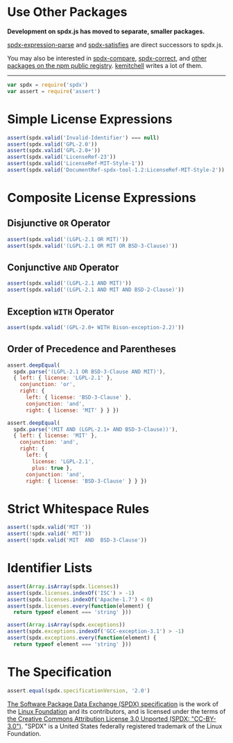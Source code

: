 # Use Other Packages

**Development on spdx.js has moved to separate, smaller packages.**

[spdx-expression-parse][parse] and [spdx-satisfies][satisfies] are
direct successors to spdx.js.

You may also be interested in [spdx-compare][compare],
[spdx-correct][correct], and [other packages on the npm public
registry][search]. [kemitchell][kemitchell] writes a lot of them.

[compare]: https://www.npmjs.com/packages/spdx-compare
[correct]: https://www.npmjs.com/packages/spdx-correct
[kemitchell]: https://www.npmjs.com/~kemitchell
[parse]: https://www.npmjs.com/packages/spdx-expression-parse
[satisfies]: https://www.npmjs.com/packages/spdx-satisfies
[search]: https://www.npmjs.com/search?q=spdx

---

```javascript
var spdx = require('spdx')
var assert = require('assert')
```

# Simple License Expressions

```javascript
assert(spdx.valid('Invalid-Identifier') === null)
assert(spdx.valid('GPL-2.0'))
assert(spdx.valid('GPL-2.0+'))
assert(spdx.valid('LicenseRef-23'))
assert(spdx.valid('LicenseRef-MIT-Style-1'))
assert(spdx.valid('DocumentRef-spdx-tool-1.2:LicenseRef-MIT-Style-2'))
```

# Composite License Expressions

## Disjunctive `OR` Operator
```javascript
assert(spdx.valid('(LGPL-2.1 OR MIT)'))
assert(spdx.valid('(LGPL-2.1 OR MIT OR BSD-3-Clause)'))
```

## Conjunctive `AND` Operator
```javascript
assert(spdx.valid('(LGPL-2.1 AND MIT)'))
assert(spdx.valid('(LGPL-2.1 AND MIT AND BSD-2-Clause)'))
```

## Exception `WITH` Operator

```javascript
assert(spdx.valid('(GPL-2.0+ WITH Bison-exception-2.2)'))
```

## Order of Precedence and Parentheses

```javascript
assert.deepEqual(
  spdx.parse('(LGPL-2.1 OR BSD-3-Clause AND MIT)'),
  { left: { license: 'LGPL-2.1' },
    conjunction: 'or',
    right: {
      left: { license: 'BSD-3-Clause' },
      conjunction: 'and',
      right: { license: 'MIT' } } })

assert.deepEqual(
  spdx.parse('(MIT AND (LGPL-2.1+ AND BSD-3-Clause))'),
  { left: { license: 'MIT' },
    conjunction: 'and',
    right: {
      left: {
        license: 'LGPL-2.1',
        plus: true },
      conjunction: 'and',
      right: { license: 'BSD-3-Clause' } } })
```

# Strict Whitespace Rules

```javascript
assert(!spdx.valid('MIT '))
assert(!spdx.valid(' MIT'))
assert(!spdx.valid('MIT  AND  BSD-3-Clause'))
```

# Identifier Lists

```javascript
assert(Array.isArray(spdx.licenses))
assert(spdx.licenses.indexOf('ISC') > -1)
assert(spdx.licenses.indexOf('Apache-1.7') < 0)
assert(spdx.licenses.every(function(element) {
  return typeof element === 'string' }))

assert(Array.isArray(spdx.exceptions))
assert(spdx.exceptions.indexOf('GCC-exception-3.1') > -1)
assert(spdx.exceptions.every(function(element) {
  return typeof element === 'string' }))
```

# The Specification

```javascript
assert.equal(spdx.specificationVersion, '2.0')
```

[The Software Package Data Exchange (SPDX) specification](http://spdx.org) is the work of the [Linux Foundation](http://www.linuxfoundation.org) and its contributors, and is licensed under the terms of [the Creative Commons Attribution License 3.0 Unported (SPDX: "CC-BY-3.0")](http://spdx.org/licenses/CC-BY-3.0). "SPDX" is a United States federally registered trademark of the Linux Foundation.
